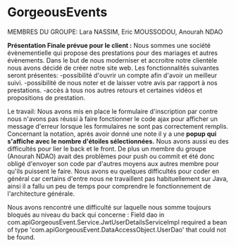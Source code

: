 # GorgeousEvents
MEMBRES DU GROUPE: Lara NASSIM, Eric MOUSSODOU, Anourah NDAO

**Présentation Finale prévue pour le client :** 
Nous sommes une société évènementielle qui propose des prestations pour des mariages et autres évènements.
Dans le but de nous moderniser et accroitre notre clientèle nous avons décidé de créer notre site web.
Les fonctionnalités suivantes seront présentes:
  -possibilité d'ouvrir un compte afin d'avoir un meilleur suivi.
  -possibilité de nous noter et de laisser votre avis par rapport à nos prestations.
  -accès à tous nos autres retours et certaines vidéos et propositions de prestation.
 
Le travail:
Nous avons mis en place le formulaire d'inscription par contre nous n'avons pas réussi à faire fonctionner
le code ajax pour afficher un message d'erreur lorsque les formulaires ne sont pas correctement remplis.
Concernant la notation, après avoir donné une note il y a une **popup qui s'affiche avec le nombre d'étoiles sélectionnées.**
Nous avons aussi eu des difficultés pour lier le back et le front.
De plus un membre du groupe (Anourah NDAO) avait des problèmes pour push ou commit
et été donc obligé d'envoyer son code par d'autres moyens aux
autres membre pour qu'ils puissent le faire. 
Nous avons eu quelques difficultés pour coder en général car certains d'entre nous ne travaillent pas habituellement sur Java, ainsi il a fallu un peu de temps pour comprendre le fonctionnement de l'architecture générale. 

Nous avons rencontré une difficulté sur laquelle nous somme toujours bloqués au niveau du back qui concerne : Field dao in com.apiGorgeousEvent.Service.JwtUserDetailsServiceImpl required a bean of type 'com.apiGorgeousEvent.DataAccessObject.UserDao' that could not be found.
